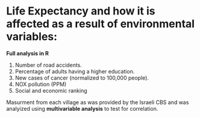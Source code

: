 # Life Expectancy and how it is affected as a result of environmental variables:
**Full analysis in R**

1. Number of road accidents.
2. Percentage of adults having a higher education.
3. New cases of cancer (normalized to 100,000 people).
4. NOX pollution (PPM)
5. Social and economic ranking

Masurment from each village as was provided by the Israeli CBS and was analyized using **multivariable analysis** to test for correlation. 
